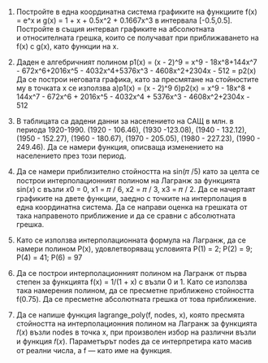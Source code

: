1. Постройте в една координатна система графиките на функциите f(x) = e^x
   и g(x) = 1 + x + 0.5x^2 + 0.1667x^3 в интервала [-0.5,0.5]. Постройте в същия интервал графиките на абсолютната  
   и относителната грешка, които се получават при приближаването на f(x) с
   g(x), като функции на x.

2. Даден е алгебричният полином p1(x) = (x - 2)^9 = x^9 - 18x^8+144x^7 - 672x^6+2016x^5 - 4032x^4+5376x^3 - 4608x^2+2304x - 512 = p2(x)
   Да се построи неговата графика, като за пресмятане на стойностите му в точката x се използва
   a)p1(x) = (x - 2)^9
   б)p2(x) = x^9 - 18x^8 + 144x^7 - 672x^6 + 2016x^5 - 4032x^4 + 5376x^3 - 4608x^2+2304x - 512

3. В таблицата са дадени данни за населението на САЩ в млн. в периода 1920-1990.
   (1920 - 106.46), (1930 -123.08), (1940 - 132.12), (1950 - 152.27), (1960 - 180.67), (1970 - 205.05), (1980 - 
   227.23), (1990 - 249.46). Да се намери функция, описваща изменението на населението през този период.

4. Да се намери приблизително стойността на 
   sin(𝜋 /5) като за целта се построи интерполационният полином на Лагранж за функцията 
   sin(𝑥) с възли 𝑥0 = 0, x1 = 𝜋 / 6, x2 = 𝜋 / 3, x3 = 𝜋 / 2. Да се начертаят графиките на двете функции, заедно с точките на интерполация в 
   една координатна система. Да се направи оценка на грешката от така направеното приближение и да се сравни с абсолютната грешка.

5. Като се използва интерполационната формула на Лагранж, да се
   намери полином P(x), удовлетворяващ условията
   P(1) = 2; P(2) = 9; P(4) = 41; P(6) = 97

6. Да се построи интерполационният полином на Лагранж от първа
   степен за функцията f(x) = 1/(1 + x) с възли 0 и 1. Като се използва така
   намерения полином, да се пресметне приближено стойността f(0.75). Да се
   пресметне абсолютната грешка от това приближение.

5. Да се напише функция lagrange_poly(f, nodes, x), която пресмята стойността на интерполационния полином на Лагранж за функцията 
   𝑓(𝑥) възли nodes в точка x, при произволен избор на различни възли и функция 
   𝑓(𝑥). Параметърът nodes да се интерпретира като масив от реални числа, а f — като име на функция.

